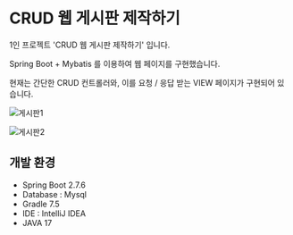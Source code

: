 # CRUD 웹 게시판 제작하기

1인 프로젝트 'CRUD 웹 게시판 제작하기' 입니다.

Spring Boot + Mybatis 를 이용하여 웹 페이지를 구현했습니다.

현재는 간단한 CRUD 컨트롤러와, 이를 요청 / 응답 받는 VIEW 페이지가 구현되어 있습니다.


![게시판1](https://user-images.githubusercontent.com/105425369/204768950-3d87cf2e-a3e1-4d57-ad7c-14ef8ecea820.PNG)

![게시판2](https://user-images.githubusercontent.com/105425369/204775765-4bbe3e35-31cd-4aaf-aa9a-62daf78ce044.PNG)




## 개발 환경

- Spring Boot 2.7.6
- Database : Mysql
- Gradle 7.5
- IDE : IntelliJ IDEA
- JAVA 17
